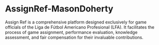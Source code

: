 # AssignRef-MasonDoherty

Assign Ref is a comprehensive platform designed exclusively for game officials of the Liga de Fútbol Americano Profesional (LFA). It facilitates the process of game assignment, performance evaluation, knowledge assessment, and fair compensation for their invaluable contributions.
